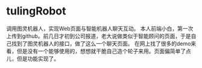 # tulingRobot
调用图灵机器人，实现Web页面与智能机器人聊天互动。
本人前端小白，第一次上传到github。前几日才初到公司报道，老大说做类似于智能顾问的页面，于是自己找到了图灵机器人的接口，做了这么一个聊天页面。
在网上找了很多的demo来看，但是没有一个能够使用的，想想就干脆自己造个轮子来用。页面偏简单了点儿，但是功能实现了。
